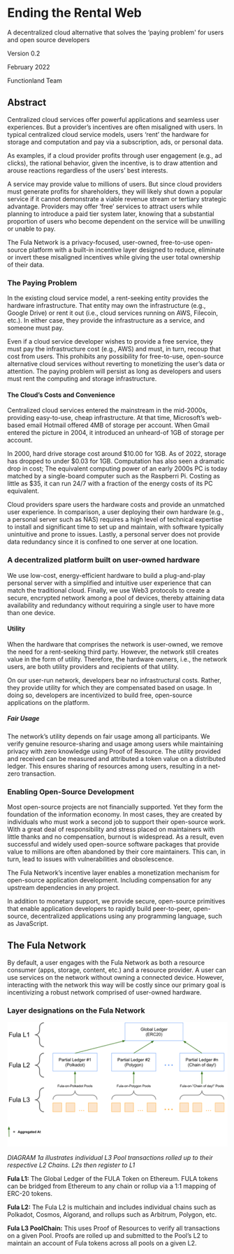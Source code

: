 # Ending the Rental Web

A decentralized cloud alternative that solves the ‘paying problem' for users and open source developers

Version 0.2

February 2022

Functionland Team

## Abstract

Centralized cloud services offer powerful applications and seamless user experiences. But a provider’s incentives are often misaligned with users. In typical centralized cloud service models, users ‘rent’ the hardware for storage and computation and pay via a subscription, ads, or personal data.

As examples, if a cloud provider profits through user engagement (e.g., ad clicks), the rational behavior, given the incentive, is to draw attention and arouse reactions regardless of the users’ best interests.

A service may provide value to millions of users. But since cloud providers must generate profits for shareholders, they will likely shut down a popular service if it cannot demonstrate a viable revenue stream or tertiary strategic advantage.
Providers may offer ‘free’ services to attract users while planning to introduce a paid tier system later, knowing that a substantial proportion of users who become dependent on the service will be unwilling or unable to pay.

The Fula Network is a privacy-focused, user-owned, free-to-use open-source platform with a built-in incentive layer designed to reduce, eliminate or invert these misaligned incentives while giving the user total ownership of their data.

### The Paying Problem

In the existing cloud service model, a rent-seeking entity provides the hardware infrastructure. That entity may own the infrastructure  (e.g., Google Drive) or rent it out (i.e., cloud services running on AWS, Filecoin, etc.). In either case, they provide the infrastructure as a service, and someone must pay.

Even if a cloud service developer wishes to provide a free service, they must pay the infrastructure cost (e.g., AWS) and must, in turn, recoup that cost from users. This prohibits any possibility for free-to-use, open-source alternative cloud services without reverting to monetizing the user’s data or attention. The paying problem will persist as long as developers and users must rent the computing and storage infrastructure.

#### The Cloud’s Costs and Convenience

Centralized cloud services entered the mainstream in the mid-2000s, providing easy-to-use, cheap infrastructure. At that time, Microsoft’s web-based email Hotmail offered 4MB of storage per account. When Gmail entered the picture in 2004, it introduced an unheard-of 1GB of storage per account.

In 2000, hard drive storage cost around $10.00 for 1GB. As of 2022, storage has dropped to under $0.03 for 1GB. Computation has also seen a dramatic drop in cost; The equivalent computing power of an early 2000s PC is today matched by a single-board computer such as the Raspberri Pi. Costing as little as $35, it can run 24/7 with a fraction of the energy costs of its PC equivalent.

Cloud providers spare users the hardware costs and provide an unmatched user experience. In comparison, a user deploying their own hardware (e.g., a personal server such as NAS) requires a high level of technical expertise to install and significant time to set up and maintain, with software typically unintuitive and prone to issues. Lastly, a personal server does not provide data redundancy since it is confined to one server at one location.

### A decentralized platform built on user-owned hardware

We use low-cost, energy-efficient hardware to build a plug-and-play personal server with a simplified and intuitive user experience that can match the traditional cloud.  Finally, we use Web3 protocols to create a secure, encrypted network among a pool of devices, thereby attaining data availability and redundancy without requiring a single user to have more than one device.

#### Utility

When the hardware that comprises the network is user-owned, we remove the need for a rent-seeking third party. However, the network still creates value in the form of utility. Therefore, the hardware owners, i.e., the network users, are both utility providers and recipients of that utility.

On our user-run network, developers bear no infrastructural costs. Rather, they provide utility for which they are compensated based on usage.  In doing so, developers are incentivized to build free, open-source applications on the platform.

##### Fair Usage

The network’s utility depends on fair usage among all participants. We verify genuine resource-sharing and usage among users while maintaining privacy with zero knowledge using Proof of Resource. The utility provided and received can be measured and attributed a token value on a distributed ledger. This ensures sharing of resources among users, resulting in a net-zero transaction.

### Enabling Open-Source Development

Most open-source projects are not financially supported. Yet they form the foundation of the information economy. In most cases, they are created by individuals who must work a second job to support their open-source work. With a great deal of responsibility and stress placed on maintainers with little thanks and no compensation, burnout is widespread. As a result, even successful and widely used open-source software packages that provide value to millions are often abandoned by their core maintainers. This can, in turn, lead to issues with vulnerabilities and obsolescence.

The Fula Network’s incentive layer enables a monetization mechanism for open-source application development. Including compensation for any upstream dependencies in any project.

In addition to monetary support, we provide secure, open-source primitives that enable application developers to rapidly build peer-to-peer, open-source, decentralized applications using any programming language, such as JavaScript.

## The Fula Network

By default, a user engages with the Fula Network as both a resource consumer (apps, storage, content, etc.) and a resource provider. A user can use services on the network without owning a connected device. However, interacting with the network this way will be costly since our primary goal is incentivizing a robust network comprised of user-owned hardware.

### Layer designations on the Fula Network

![Fula Layers](images/FulaLayers.svg)

*DIAGRAM 1a illustrates individual L3 Pool transactions rolled up to their respective L2 Chains. L2s then register to L1*

**Fula L1:** The Global Ledger of the FULA Token on Ethereum. FULA tokens can be bridged from Ethereum to any chain or rollup via a 1:1 mapping of ERC-20 tokens.

**Fula L2:** The Fula L2 is multichain and includes individual chains such as Polkadot, Cosmos, Algorand, and rollups such as Arbitrum, Polygon, etc. 

**Fula L3 PoolChain:** This uses Proof of Resources to verify all transactions on a given Pool. Proofs are rolled up and submitted to the Pool’s L2 to maintain an account of Fula tokens across all pools on a given L2.
